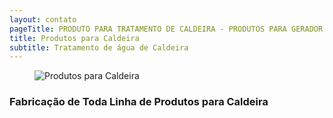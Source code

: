 ```yaml
---
layout: contato
pageTitle: PRODUTO PARA TRATAMENTO DE CALDEIRA - PRODUTOS PARA GERADOR DE VAPOR
title: Produtos para Caldeira
subtitle: Tratamento de água de Caldeira   
---
```

<figure class="figure">
  <img src="../../website/images/Produtos para Caldeira.png" class="figure-img img-fluid rounded" alt="Produtos para Caldeira" style="max-width: 85%;">
</figure>

### **Fabricação de Toda Linha de Produtos para Caldeira**
